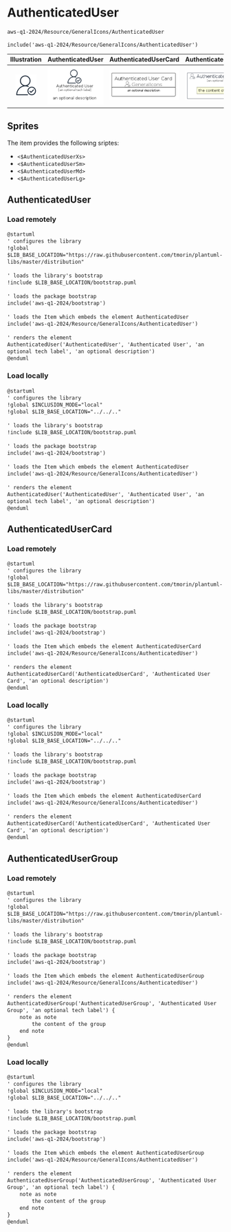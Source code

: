 # AuthenticatedUser


```text
aws-q1-2024/Resource/GeneralIcons/AuthenticatedUser
```

```text
include('aws-q1-2024/Resource/GeneralIcons/AuthenticatedUser')
```



| Illustration | AuthenticatedUser | AuthenticatedUserCard | AuthenticatedUserGroup |
| :---: | :---: | :---: | :---: |
| ![illustration for Illustration](../../../aws-q1-2024/Resource/GeneralIcons/AuthenticatedUser.png) | ![illustration for AuthenticatedUser](../../../aws-q1-2024/Resource/GeneralIcons/AuthenticatedUser.Local.png) | ![illustration for AuthenticatedUserCard](../../../aws-q1-2024/Resource/GeneralIcons/AuthenticatedUserCard.Local.png) | ![illustration for AuthenticatedUserGroup](../../../aws-q1-2024/Resource/GeneralIcons/AuthenticatedUserGroup.Local.png) |



## Sprites
The item provides the following sriptes:

- `<$AuthenticatedUserXs>`
- `<$AuthenticatedUserSm>`
- `<$AuthenticatedUserMd>`
- `<$AuthenticatedUserLg>`





## AuthenticatedUser

### Load remotely
```plantuml
@startuml
' configures the library
!global $LIB_BASE_LOCATION="https://raw.githubusercontent.com/tmorin/plantuml-libs/master/distribution"

' loads the library's bootstrap
!include $LIB_BASE_LOCATION/bootstrap.puml

' loads the package bootstrap
include('aws-q1-2024/bootstrap')

' loads the Item which embeds the element AuthenticatedUser
include('aws-q1-2024/Resource/GeneralIcons/AuthenticatedUser')

' renders the element
AuthenticatedUser('AuthenticatedUser', 'Authenticated User', 'an optional tech label', 'an optional description')
@enduml
```

### Load locally
```plantuml
@startuml
' configures the library
!global $INCLUSION_MODE="local"
!global $LIB_BASE_LOCATION="../../.."

' loads the library's bootstrap
!include $LIB_BASE_LOCATION/bootstrap.puml

' loads the package bootstrap
include('aws-q1-2024/bootstrap')

' loads the Item which embeds the element AuthenticatedUser
include('aws-q1-2024/Resource/GeneralIcons/AuthenticatedUser')

' renders the element
AuthenticatedUser('AuthenticatedUser', 'Authenticated User', 'an optional tech label', 'an optional description')
@enduml
```

## AuthenticatedUserCard

### Load remotely
```plantuml
@startuml
' configures the library
!global $LIB_BASE_LOCATION="https://raw.githubusercontent.com/tmorin/plantuml-libs/master/distribution"

' loads the library's bootstrap
!include $LIB_BASE_LOCATION/bootstrap.puml

' loads the package bootstrap
include('aws-q1-2024/bootstrap')

' loads the Item which embeds the element AuthenticatedUserCard
include('aws-q1-2024/Resource/GeneralIcons/AuthenticatedUser')

' renders the element
AuthenticatedUserCard('AuthenticatedUserCard', 'Authenticated User Card', 'an optional description')
@enduml
```

### Load locally
```plantuml
@startuml
' configures the library
!global $INCLUSION_MODE="local"
!global $LIB_BASE_LOCATION="../../.."

' loads the library's bootstrap
!include $LIB_BASE_LOCATION/bootstrap.puml

' loads the package bootstrap
include('aws-q1-2024/bootstrap')

' loads the Item which embeds the element AuthenticatedUserCard
include('aws-q1-2024/Resource/GeneralIcons/AuthenticatedUser')

' renders the element
AuthenticatedUserCard('AuthenticatedUserCard', 'Authenticated User Card', 'an optional description')
@enduml
```

## AuthenticatedUserGroup

### Load remotely
```plantuml
@startuml
' configures the library
!global $LIB_BASE_LOCATION="https://raw.githubusercontent.com/tmorin/plantuml-libs/master/distribution"

' loads the library's bootstrap
!include $LIB_BASE_LOCATION/bootstrap.puml

' loads the package bootstrap
include('aws-q1-2024/bootstrap')

' loads the Item which embeds the element AuthenticatedUserGroup
include('aws-q1-2024/Resource/GeneralIcons/AuthenticatedUser')

' renders the element
AuthenticatedUserGroup('AuthenticatedUserGroup', 'Authenticated User Group', 'an optional tech label') {
    note as note
        the content of the group
    end note
}
@enduml
```

### Load locally
```plantuml
@startuml
' configures the library
!global $INCLUSION_MODE="local"
!global $LIB_BASE_LOCATION="../../.."

' loads the library's bootstrap
!include $LIB_BASE_LOCATION/bootstrap.puml

' loads the package bootstrap
include('aws-q1-2024/bootstrap')

' loads the Item which embeds the element AuthenticatedUserGroup
include('aws-q1-2024/Resource/GeneralIcons/AuthenticatedUser')

' renders the element
AuthenticatedUserGroup('AuthenticatedUserGroup', 'Authenticated User Group', 'an optional tech label') {
    note as note
        the content of the group
    end note
}
@enduml
```

